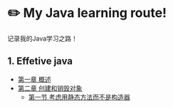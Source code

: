 # ✏️  My Java learning route!
记录我的Java学习之路！

## 1. Effetive java
- [第一章 概述](/effetiveJava/ChapterOne/)
- [第二章 创建和销毁对象](effectiveJava/ChapterTwo/)
    - [第一节 考虑用静态方法而不是构造器](effectiveJava/ChapterTwo/The_static_factory_method.md)
